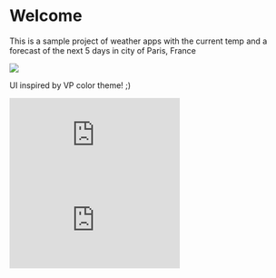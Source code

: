 # Welcome
This is a sample project of weather apps with the current temp and a forecast of the next 5 days in city of Paris, France

![](http://www.lespetitsbilingues.com/wp-content/uploads/2015/03/logo_Vente-Privee_H_RVB-1024x186.png)

UI inspired by VP color theme! ;)



 
![](http://www.hostingpics.net/viewer.php?id=382844SimulatorScreenShotDec31201635904AM.png)
![](http://www.hostingpics.net/viewer.php?id=655629SimulatorScreenShotDec31201635910AM.png)
